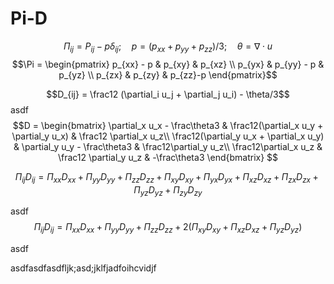 # Pi-D

$$\Pi_{ij} = P_{ij} - p \delta_{ij}; \quad p = (p_{xx} + p_{yy} + p_{zz})/3; \quad \theta = \nabla \cdot u
$$
$$\Pi = \begin{pmatrix} p_{xx} - p & p_{xy} & p_{xz} \\ p_{yx} & p_{yy} - p & p_{yz} \\ p_{zx} & p_{zy} & p_{zz}-p \end{pmatrix}$$

$$D_{ij} = \frac12 (\partial_i u_j + \partial_j u_i) - \theta/3$$
asdf
$$D = \begin{bmatrix} \partial_x u_x - \frac\theta3 & \frac12(\partial_x u_y + \partial_y u_x) & \frac12 \partial_x u_z\\ \frac12(\partial_y u_x + \partial_x u_y) & \partial_y u_y - \frac\theta3 & \frac12\partial_y u_z\\ \frac12\partial_x u_z & \frac12 \partial_y u_z & -\frac\theta3 \end{bmatrix}
$$

$$\Pi_{ij} D_{ij} = \Pi_{xx}D_{xx} + \Pi_{yy} D_{yy} + \Pi_{zz}D_{zz} + \Pi_{xy}D_{xy} + \Pi_{yx}D_{yx} + \Pi_{xz}D_{xz} + \Pi_{zx}D_{zx} + \Pi_{yz}D_{yz} + \Pi_{zy}D_{zy}$$


asdf
$$\Pi_{ij} D_{ij} = \Pi_{xx}D_{xx} + \Pi_{yy} D_{yy} + \Pi_{zz}D_{zz} + 2(\Pi_{xy}D_{xy} + \Pi_{xz}D_{xz} + \Pi_{yz}D_{yz})$$


asdf


asdfasdfasdfljk;asd;jklfjadfoihcvidjf

